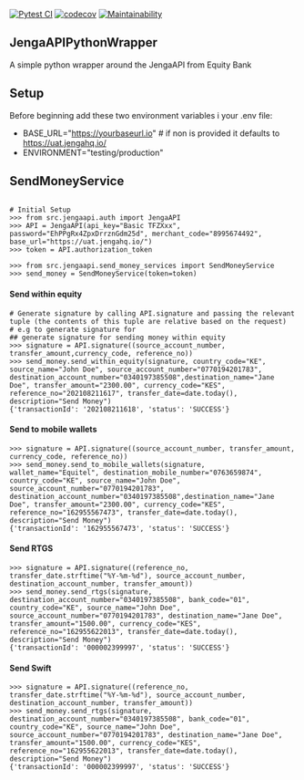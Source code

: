 [![Pytest CI](https://github.com/MainaKamau92/JengaAPIPythonWrapper/actions/workflows/pytest.yml/badge.svg)](https://github.com/MainaKamau92/JengaAPIPythonWrapper/actions/workflows/pytest.yml) [![codecov](https://codecov.io/gh/MainaKamau92/JengaAPIPythonWrapper/branch/main/graph/badge.svg?token=cm9MaLo7Fc)](https://codecov.io/gh/MainaKamau92/JengaAPIPythonWrapper) [![Maintainability](https://api.codeclimate.com/v1/badges/883850b3a746cbc8f080/maintainability)](https://codeclimate.com/github/MainaKamau92/JengaAPIPythonWrapper/maintainability)

## JengaAPIPythonWrapper

A simple python wrapper around the JengaAPI from Equity Bank

## Setup

Before beginning add these two environment variables i your .env file:

- BASE_URL="https://yourbaseurl.io" # if non is provided it defaults to https://uat.jengahq.io/
- ENVIRONMENT="testing/production"

## SendMoneyService

```pycon

# Initial Setup
>>> from src.jengaapi.auth import JengaAPI
>>> API = JengaAPI(api_key="Basic TFZXxx", password="EhPPgRx4ZpxDrrznGdm25d", merchant_code="8995674492", base_url="https://uat.jengahq.io/")
>>> token = API.authorization_token

>>> from src.jengaapi.send_money_services import SendMoneyService
>>> send_money = SendMoneyService(token=token)
```

#### Send within equity

```pycon
# Generate signature by calling API.signature and passing the relevant tuple (the contents of this tuple are relative based on the request)
# e.g to generate signature for 
## generate signature for sending money within equity 
>>> signature = API.signature((source_account_number, transfer_amount,currency_code, reference_no))
>>> send_money.send_within_equity(signature, country_code="KE", source_name="John Doe", source_account_number="0770194201783", destination_account_number="0340197385508",destination_name="Jane Doe", transfer_amount="2300.00", currency_code="KES", reference_no="202108211617", transfer_date=date.today(), description="Send Money")
{'transactionId': '202108211618', 'status': 'SUCCESS'}
```

#### Send to mobile wallets

```pycon
>>> signature = API.signature((source_account_number, transfer_amount, currency_code, reference_no))
>>> send_money.send_to_mobile_wallets(signature, wallet_name="Equitel", destination_mobile_number="0763659874", country_code="KE", source_name="John Doe", source_account_number="0770194201783", destination_account_number="0340197385508",destination_name="Jane Doe", transfer_amount="2300.00", currency_code="KES", reference_no="162955567473", transfer_date=date.today(), description="Send Money")
{'transactionId': '162955567473', 'status': 'SUCCESS'}
```

#### Send RTGS

```pycon
>>> signature = API.signature((reference_no, transfer_date.strftime("%Y-%m-%d"), source_account_number, destination_account_number, transfer_amount))
>>> send_money.send_rtgs(signature, destination_account_number="0340197385508", bank_code="01", country_code="KE", source_name="John Doe", source_account_number="0770194201783", destination_name="Jane Doe", transfer_amount="1500.00", currency_code="KES", reference_no="162955622013", transfer_date=date.today(), description="Send Money")
{'transactionId': '000002399997', 'status': 'SUCCESS'}
```

#### Send Swift

```pycon
>>> signature = API.signature((reference_no, transfer_date.strftime("%Y-%m-%d"), source_account_number, destination_account_number, transfer_amount))
>>> send_money.send_rtgs(signature, destination_account_number="0340197385508", bank_code="01", country_code="KE", source_name="John Doe", source_account_number="0770194201783", destination_name="Jane Doe", transfer_amount="1500.00", currency_code="KES", reference_no="162955622013", transfer_date=date.today(), description="Send Money")
{'transactionId': '000002399997', 'status': 'SUCCESS'}
```